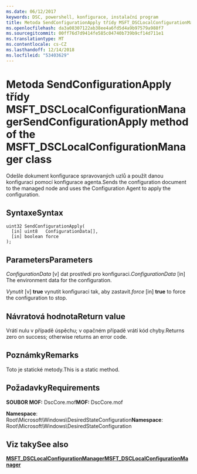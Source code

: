 ```yaml
---
ms.date: 06/12/2017
keywords: DSC, powershell, konfigurace, instalační program
title: Metoda SendConfigurationApply třídy MSFT_DSCLocalConfigurationManager
ms.openlocfilehash: da3a08307122ab38ee4a6fd5d4a9b97579a988f7
ms.sourcegitcommit: 00ff76d7d9414fe585c04740b739b9cf14d711e1
ms.translationtype: MT
ms.contentlocale: cs-CZ
ms.lasthandoff: 12/14/2018
ms.locfileid: "53403629"
---
```

# <a name="sendconfigurationapply-method-of-the-msftdsclocalconfigurationmanager-class"></a><span data-ttu-id="bad57-103">Metoda SendConfigurationApply třídy MSFT_DSCLocalConfigurationManager</span><span class="sxs-lookup"><span data-stu-id="bad57-103">SendConfigurationApply method of the MSFT_DSCLocalConfigurationManager class</span></span>

<span data-ttu-id="bad57-104">Odešle dokument konfigurace spravovaných uzlů a použít danou konfiguraci pomocí konfigurace agenta.</span><span class="sxs-lookup"><span data-stu-id="bad57-104">Sends the configuration document to the managed node and uses the Configuration Agent to apply the configuration.</span></span>

## <a name="syntax"></a><span data-ttu-id="bad57-105">Syntaxe</span><span class="sxs-lookup"><span data-stu-id="bad57-105">Syntax</span></span>

```mof
uint32 SendConfigurationApply(
  [in] uint8   ConfigurationData[],
  [in] boolean force
);
```

## <a name="parameters"></a><span data-ttu-id="bad57-106">Parameters</span><span class="sxs-lookup"><span data-stu-id="bad57-106">Parameters</span></span>

<span data-ttu-id="bad57-107">*ConfigurationData* \[v\] dat prostředí pro konfiguraci.</span><span class="sxs-lookup"><span data-stu-id="bad57-107">*ConfigurationData* \[in\] The environment data for the configuration.</span></span>

<span data-ttu-id="bad57-108">*Vynutit* \[v\] **true** vynutit konfiguraci tak, aby zastavit.</span><span class="sxs-lookup"><span data-stu-id="bad57-108">*force* \[in\] **true** to force the configuration to stop.</span></span>

## <a name="return-value"></a><span data-ttu-id="bad57-109">Návratová hodnota</span><span class="sxs-lookup"><span data-stu-id="bad57-109">Return value</span></span>

<span data-ttu-id="bad57-110">Vrátí nulu v případě úspěchu; v opačném případě vrátí kód chyby.</span><span class="sxs-lookup"><span data-stu-id="bad57-110">Returns zero on success; otherwise returns an error code.</span></span>

## <a name="remarks"></a><span data-ttu-id="bad57-111">Poznámky</span><span class="sxs-lookup"><span data-stu-id="bad57-111">Remarks</span></span>

<span data-ttu-id="bad57-112">Toto je statické metody.</span><span class="sxs-lookup"><span data-stu-id="bad57-112">This is a static method.</span></span>

## <a name="requirements"></a><span data-ttu-id="bad57-113">Požadavky</span><span class="sxs-lookup"><span data-stu-id="bad57-113">Requirements</span></span>

<span data-ttu-id="bad57-114">**SOUBOR MOF:** DscCore.mof</span><span class="sxs-lookup"><span data-stu-id="bad57-114">**MOF:** DscCore.mof</span></span>

<span data-ttu-id="bad57-115">**Namespace**: Root\Microsoft\Windows\DesiredStateConfiguration</span><span class="sxs-lookup"><span data-stu-id="bad57-115">**Namespace**: Root\Microsoft\Windows\DesiredStateConfiguration</span></span>

## <a name="see-also"></a><span data-ttu-id="bad57-116">Viz taky</span><span class="sxs-lookup"><span data-stu-id="bad57-116">See also</span></span>

[<span data-ttu-id="bad57-117">**MSFT_DSCLocalConfigurationManager**</span><span class="sxs-lookup"><span data-stu-id="bad57-117">**MSFT_DSCLocalConfigurationManager**</span></span>](msft-dsclocalconfigurationmanager.md)